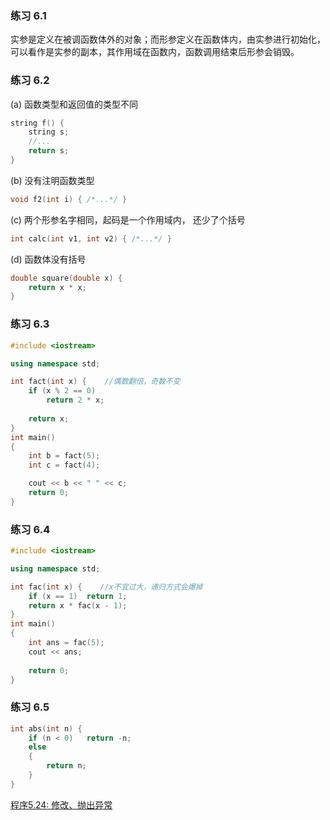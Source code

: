 ### 练习 6.1
实参是定义在被调函数体外的对象；而形参定义在函数体内，由实参进行初始化，可以看作是实参的副本，其作用域在函数内，函数调用结束后形参会销毁。
### 练习 6.2
(a) 函数类型和返回值的类型不同
```cpp
string f() {
    string s;
    //...
    return s;
}
```
(b) 没有注明函数类型
```cpp
void f2(int i) { /*...*/ }
```
(c) 两个形参名字相同，起码是一个作用域内， 还少了个括号
```cpp
int calc(int v1, int v2) { /*...*/ }
```
(d) 函数体没有括号
```cpp
double square(double x) {
    return x * x;
}
```
### 练习 6.3
```cpp
#include <iostream>

using namespace std;

int fact(int x) {    //偶数翻倍，奇数不变
    if (x % 2 == 0)
        return 2 * x;
    
    return x;
}
int main()
{
    int b = fact(5);
    int c = fact(4);

    cout << b << " " << c;
    return 0;
}
```
### 练习 6.4
```cpp
#include <iostream>

using namespace std;

int fac(int x) {    //x不宜过大，递归方式会爆掉
    if (x == 1)  return 1;
    return x * fac(x - 1);
}
int main()
{
    int ans = fac(5);
    cout << ans;
    
    return 0;
}
```
### 练习 6.5
```cpp
int abs(int n) {
    if (n < 0)   return -n;
    else
    {
        return n;
    }
}
```
[程序5.24: 修改、抛出异常](5.24.cpp)

